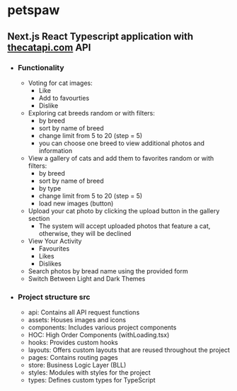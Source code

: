 # petspaw
## Next.js React Typescript application with [thecatapi.com](https://thecatapi.com/) API

* ### Functionality
	- Voting for cat images:
		- Like
		- Add to favourties
		- Dislike
	- Exploring cat breeds random or with filters:
		- by breed
		- sort by name of breed
		- change limit from 5 to 20 (step = 5)
		- you can choose one breed to view additional photos and information
	- View a gallery of cats and add them to favorites random or with filters:
		- by breed
		- sort by name of breed
		- by type
		- change limit from 5 to 20 (step = 5)
		- load new images (button)
	- Upload your cat photo by clicking the upload button in the gallery section
		- The system will accept uploaded photos that feature a cat, otherwise, they will be declined
	- View Your Activity
		- Favourites
		- Likes
		- Dislikes
	- Search photos by bread name using the provided form
	- Switch Between Light and Dark Themes

* ### Project structure src
	- api: Contains all API request functions
	- assets: Houses images and icons
	- components: Includes various project components
	- HOC: High Order Components (withLoading.tsx) 
	- hooks: Provides custom hooks
	- layouts: Offers custom layouts that are reused throughout the project
	- pages: Contains routing pages
	- store: Business Logic Layer (BLL)
	- styles: Modules with styles for the project
	- types: Defines custom types for TypeScript
